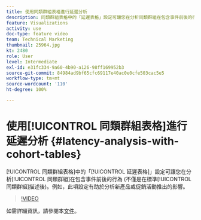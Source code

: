 ```yaml
---
title: 使用同類群組表格進行延遲分析
description: 同類群組表格中的「延遲表格」設定可讓您在分析同類群組在包含事件前後的行為 (不僅是在標準同類群組描述後)。例如，此項設定有助於分析新產品或促銷活動推出的影響。
feature: Visualizations
activity: use
doc-type: feature video
team: Technical Marketing
thumbnail: 25964.jpg
kt: 2480
role: User
level: Intermediate
exl-id: e31fc334-9a60-4b90-a126-98ff169952b3
source-git-commit: 84984ad9bf65cfc69117e40ac0e0cfe503cac5e5
workflow-type: tm+mt
source-wordcount: '110'
ht-degree: 100%

---
```


# 使用[!UICONTROL 同類群組表格]進行延遲分析 {#latency-analysis-with-cohort-tables}

[!UICONTROL 同類群組表格]中的「[!UICONTROL 延遲表格]」設定可讓您在分析[!UICONTROL 同類群組]在包含事件前後的行為 (不僅是在標準[!UICONTROL 同類群組]描述後)。例如，此項設定有助於分析新產品或促銷活動推出的影響。

>[!VIDEO](https://video.tv.adobe.com/v/25964/?quality=12&learn=on)

如需詳細資訊，請參閱本[文件](https://experienceleague.adobe.com/docs/analytics/analyze/analysis-workspace/visualizations/cohort-table/cohort-analysis.html?lang=zh-Hant)。
